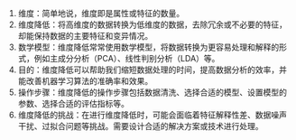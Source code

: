 1. 维度：简单地说，维度即是属性或特征的数量。
2. 维度降低：将高维度的数据转换为低维度的数据，去除冗余或不必要的特征，却能保持数据的主要特征和变异情况。
3. 数学模型：维度降低常常使用数学模型，将数据转换为更容易处理和解释的形式，例如主成分分析（PCA）、线性判别分析（LDA）等。
4. 目的：维度降低可以帮助我们缩短数据处理的时间，提高数据分析的效率，并能改善机器学习算法的准确率和效果。
5. 操作步骤：维度降低的操作步骤包括数据清洗、选择合适的模型、设置模型的参数、选择合适的评估指标等。
6. 维度降低的挑战：在进行维度降低时，可能会面临着特征解释性差、数据噪声干扰、过拟合问题等挑战。需要设计合适的解决方案或技术进行处理。
